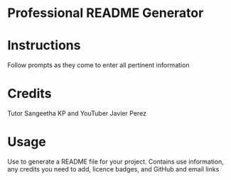 # Professional README Generator

# Instructions
Follow prompts as they come to enter all pertinent information

# Credits
Tutor Sangeetha KP and YouTuber Javier Perez

# Usage
Use to generate a README file for your project. Contains use information, any credits you need to add, licence badges, and GitHub and email links
